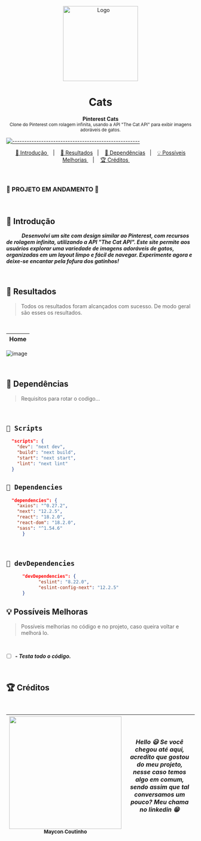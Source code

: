 <p align="center">
  <img src="https://user-images.githubusercontent.com/60453269/232112174-b851511e-ca98-49fe-acf5-24f605f04860.png" alt="Logo" width="200" height="200" />
</p>

<h1 align="center"> Cats </h1>

<p align="center">
  <b> Pinterest Cats </b></br>
  <sub> 
  Clone do Pinterest com rolagem infinita, usando a API "The Cat API" para exibir imagens adoráveis de gatos.
  <sub>
</p>


[![-----------------------------------------------------](https://raw.githubusercontent.com/andreasbm/readme/master/assets/lines/colored.png)](#table-of-contents)



<p align="center">
  <a href="#Introdução"> 🧩 Introdução </a>&nbsp;&nbsp;&nbsp;|&nbsp;&nbsp;&nbsp;
  <a href="#Resultados"> 🚀 Resultados</a>&nbsp;&nbsp;&nbsp;|&nbsp;&nbsp;&nbsp;
  <a href="#Dependências"> 🧪 Dependências</a>&nbsp;&nbsp;&nbsp;|&nbsp;&nbsp;&nbsp;
  <a href="#Ideias">💡 Possíveis Melhorias </a>&nbsp;&nbsp;&nbsp;|&nbsp;&nbsp;&nbsp;
  <a href="#Creditos"> 🏆 Créditos </a>&nbsp;&nbsp;&nbsp;&nbsp;&nbsp;&nbsp;
</p>

<br/>

### 🚧 PROJETO EM ANDAMENTO 🚧

<br/>

<a id="Introdução"></a>
## 🧩 Introdução 

  ***⠀⠀⠀⠀Desenvolvi um site com design similar ao Pinterest, com recursos de rolagem infinita, utilizando a API "The Cat API". Este site permite aos usuários explorar uma variedade de imagens adoráveis de gatos, organizadas em um layout limpo e fácil de navegar. Experimente agora e deixe-se encantar pela fofura dos gatinhos!***

<br/>


<a id="Resultados"></a>
## 🚀 Resultados 
  > Todos os resultados foram alcançados com sucesso. De modo geral são esses os resultados. 

<br />   

 Home |
|---|
![image](https://user-images.githubusercontent.com/60453269/232114866-9aac5c7d-ae8e-4a6a-9168-5b7b72400a4f.png)
  


<br />   

<a id="Dependências"></a>
## 🧪 Dependências
> Requisitos para rotar o codigo...

<br />   


## `📖 Scripts` 

```JSON
  "scripts": {
    "dev": "next dev",
    "build": "next build",
    "start": "next start",
    "lint": "next lint"
  }

```
  

## `📖 Dependencies` 

```JSON
  "dependencies": {
    "axios": "^0.27.2",
    "next": "12.2.5",
    "react": "18.2.0",
    "react-dom": "18.2.0",
    "sass": "^1.54.6"
      }

```

<br /> 

## `📖 devDependencies` 


```JSON
      "devDependencies": {
            "eslint": "8.22.0",
            "eslint-config-next": "12.2.5"
      }

```



<a id="Ideias"></a>
## 💡 Possíveis Melhoras
> Possíveis melhorias no código e no projeto, caso queira voltar e melhorá lo.

<br /> 

- [ ] ***- Testa todo o código.*** 



<br /> 

<a id="Creditos"></a>
## 🏆 Créditos

<br /> 

<div > 

| [<img src="https://user-images.githubusercontent.com/60453269/217899761-dc2d4e4b-3336-419d-9076-79304290aa0a.png" width=300><br><sub> Maycon Coutinho </sub>](https://www.linkedin.com/in/maycon-coutinho/) | ***Hello 😃 Se você chegou até aqui, acredito que gostou do meu projeto, nesse caso temos algo em comum, sendo assim que tal conversamos um pouco? Meu chama no linkedin 😁*** | 
|---|---|


</div> 
